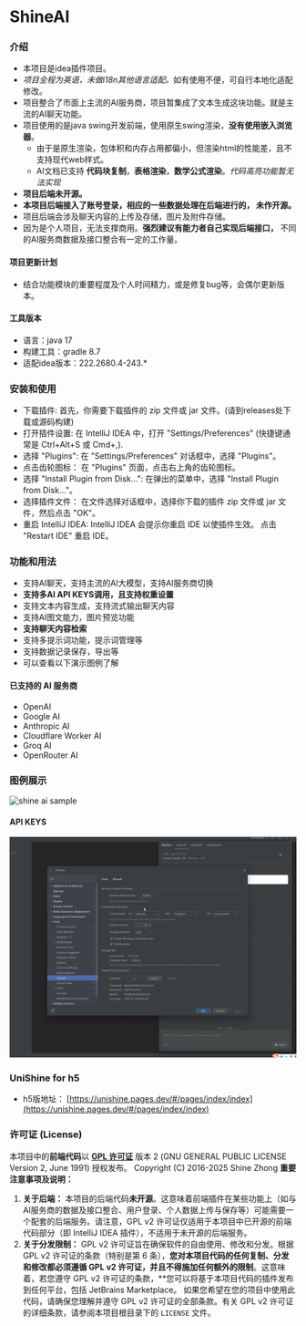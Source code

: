 # ShineAI

### 介绍
- 本项目是idea插件项目。
- <em>项目全程为英语，未做i18n其他语言适配。</em>如有使用不便，可自行本地化适配修改。
- 项目整合了市面上主流的AI服务商，项目暂集成了文本生成这块功能。就是主流的AI聊天功能。
- 项目使用的是java swing开发前端，使用原生swing渲染，**没有使用嵌入浏览器**。
  - 由于是原生渲染，包体积和内存占用都偏小，但渲染html的性能差，且不支持现代web样式。
  - AI文档已支持 **代码块复制**，**表格渲染**，**数学公式渲染**。<em>代码高亮功能暂无法实现</em>
- **项目后端未开源。**
- **本项目后端接入了账号登录，相应的一些数据处理在后端进行的， 未作开源。**
- 项目后端会涉及聊天内容的上传及存储，图片及附件存储。
- 因为是个人项目，无法支撑商用。**强烈建议有能力者自己实现后端接口，** 不同的AI服务商数据及接口整合有一定的工作量。

#### 项目更新计划
- 结合功能模块的重要程度及个人时间精力，或是修复bug等，会偶尔更新版本。


#### 工具版本
- 语言：java 17
- 构建工具：gradle 8.7
- 适配idea版本：222.2680.4-243.*

### 安装和使用
+ 下载插件: 首先，你需要下载插件的 zip 文件或 jar 文件。(请到releases处下载或源码构建)
+ 打开插件设置: 在 IntelliJ IDEA 中，打开 "Settings/Preferences" (快捷键通常是 Ctrl+Alt+S 或 Cmd+,).
+ 选择 "Plugins": 在 "Settings/Preferences" 对话框中，选择 "Plugins"。
+ 点击齿轮图标： 在 "Plugins" 页面，点击右上角的齿轮图标。
+ 选择 "Install Plugin from Disk...": 在弹出的菜单中，选择 "Install Plugin from Disk..."。
+ 选择插件文件： 在文件选择对话框中，选择你下载的插件 zip 文件或 jar 文件，然后点击 "OK"。
+ 重启 IntelliJ IDEA: IntelliJ IDEA 会提示你重启 IDE 以使插件生效。 点击 "Restart IDE" 重启 IDE。

### 功能和用法
+ 支持AI聊天，支持主流的AI大模型，支持AI服务商切换
+ <strong> 支持多AI API KEYS调用，且支持权重设置</strong>
+ 支持文本内容生成，支持流式输出聊天内容
+ 支持AI图文能力，图片预览功能
+ **支持聊天内容检索**
+ 支持多提示词功能，提示词管理等
+ 支持数据记录保存，导出等
+ 可以查看以下演示图例了解

#### 已支持的 AI 服务商
+ OpenAI
+ Google AI
+ Anthropic AI
+ Cloudflare Worker AI
+ Groq AI
+ OpenRouter AI

### 图例展示
![shine ai sample](/shine_ai_sample.gif)

#### API KEYS
![shine ai sample2](/shine_ai_sample2.gif)

### UniShine for h5
- h5版地址： [https://unishine.pages.dev/#/pages/index/index](https://unishine.pages.dev/#/pages/index/index)

### 许可证 (License)
本项目中的**前端代码**以 [**GPL 许可证**](LICENSE) 版本 2 (GNU GENERAL PUBLIC LICENSE Version 2, June 1991) 授权发布。
Copyright (C) 2016-2025 Shine Zhong
**重要注意事项及说明：**
1.  **关于后端：** 本项目的后端代码**未开源**。这意味着前端插件在某些功能上（如与AI服务商的数据及接口整合、用户登录、个人数据上传与保存等）可能需要一个配套的后端服务。请注意，GPL v2 许可证仅适用于本项目中已开源的前端代码部分（即 IntelliJ IDEA 插件），不适用于未开源的后端服务。
2.  **关于分发限制：** GPL v2 许可证旨在确保软件的自由使用、修改和分发。根据 GPL v2 许可证的条款（特别是第 6 条），**您对本项目代码的任何复制、分发和修改都必须遵循 GPL v2 许可证，并且不得施加任何额外的限制**。这意味着，若您遵守 GPL v2 许可证的条款，**您可以将基于本项目代码的插件发布到任何平台，包括 JetBrains Marketplace。
如果您希望在您的项目中使用此代码，请确保您理解并遵守 GPL v2 许可证的全部条款。有关 GPL v2 许可证的详细条款，请参阅本项目根目录下的 `LICENSE` 文件。

